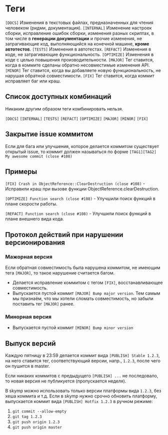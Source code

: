 # Теги

`[DOCS]` Изменения в текстовых файлах, предназначенных для чтения человеком (ридми, документация).
`[INTERNAL]` Изменение настроек сборки, исправление ошибок сборки, изменения разных скриптах, в том числе в **генерации документации** и прочие изменения, не затрагивающие код, выполняющийся на конечной машине, **кроме автотестов**.
`[TESTS]` Изменения в автотестах.
`[REFACT]` Изменения в коде, не затрагивающие функциональность.
`[OPTIMIZE]` Изменения в коде с целью повышения производительности.
`[MAJOR]` Тег ставится, когда в коммите сделаны обратно несовместимые изменения API.
`[MINOR]` Тег ставится, когда вы добавляете новую функциональность, не нарушая обратной совместимости.
`[FIX]` Тег ставится, когда коммит исправляет баг или краш.

## Список доступных комбинаций

Никаким другим образом теги комбинировать нельзя.

`[DOCS]`
`[INTERNAL]`
`[TESTS]`
`[REFACT]`
`[OPTIMIZE]`
`[MAJOR]`
`[MINOR]`
`[FIX]`

## Закрытие issue коммитом

Если для бага или улучшения, которое делается коммитом существует открытый issue, то коммит должен называться по форме `[TAG1][TAG2] My awesome commit (close #108)`

## Примеры

`[FIX] Crash in ObjectReference::СlearDestruction (close #108)` - Исправили краш при вызове функции ObjectReference.clearDestruction.

`[OPTIMIZE] Function search (close #108)` - Улучшили поиск функций в плане скорости работы.

`[REFACT] Function search (close #108)` - Улучшили поиск функций в плане внешнего вида кода.

## Протокол действий при нарушении версионирования

### Мажорная версия

Если обратная совместимость была нарушена коммитом, не имеющим тега `[MAJOR]`, то такое нарушение считается багом.

- Делается исправление коммитом с тегом `[FIX]`, восстанавливающее совместимость.
- Выпускается пустой коммит `[MAJOR] Bump major version`. Тем самым мы признаём, что мы хотели сломать совместимость, но забыли поставить тег `[MAJOR]` ранее.

### Минорная версия

- Выпускается пустой коммит `[MINOR] Bump minor version`

## Выпуск версий

Каждую пятницу в 23:59 делается коммит вида `[PUBLISH] Stable 1.2.3`, на него ставится тег, соответствующий версии, напр., `1.2.3`, после чего он пушится в master.

Если никаких коммитов с предыдущего `[PUBLISH] ...` не последовало, то новая версия не публикуется (пропускается неделя).

В skymp можно использовать только версии платформы вида `1.2.3`, без хеша коммита и т.д. Если в skymp нужно срочно обновить платформу, выпускается коммит вида `[PUBLISH] Hotfix 1.2.3` в ручном режиме:

1.  `git commit --allow-empty`
2.  `git tag 1.2.3`
3.  `git push origin 1.2.3`
4.  `git push origin master`
